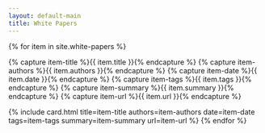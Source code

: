 ```yaml
---
layout: default-main
title: White Papers
---
```


{% for item in site.white-papers %}

  {% capture item-title %}{{ item.title }}{% endcapture %}
  {% capture item-authors %}{{ item.authors }}{% endcapture %}
  {% capture item-date %}{{ item.date }}{% endcapture %}
  {% capture item-tags %}{{ item.tags }}{% endcapture %}
  {% capture item-summary %}{{ item.summary }}{% endcapture %}
  {% capture item-url %}{{ item.url }}{% endcapture %}

  {% include card.html title=item-title authors=item-authors date=item-date tags=item-tags summary=item-summary url=item-url %}
{% endfor %}